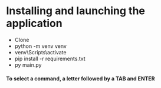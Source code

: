
# Installing and launching the application

- Clone 
- python -m venv venv
- venv\Scripts\activate
- pip install -r requirements.txt
- py main.py

#### To select a command, a letter followed by a TAB and ENTER




